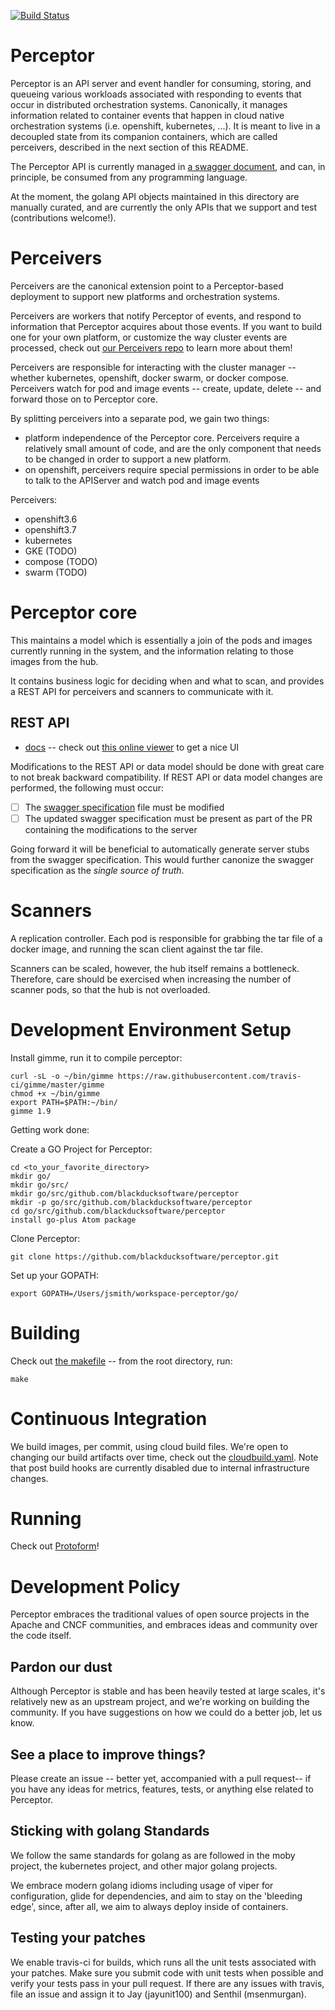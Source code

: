 [![Build Status](https://travis-ci.com/blackducksoftware/perceptor.svg?branch=master)](https://travis-ci.com/blackducksoftware/perceptor)

# Perceptor

Perceptor is an API server and event handler for consuming, storing, and queueing various workloads associated with responding to events that occur in distributed orchestration systems.  Canonically, it manages information related to container events that happen in cloud native orchestration systems (i.e. openshift, kubernetes, ...).  It is meant to live in a decoupled state from its companion containers, which are called perceivers, described in the next section of this README.

The Perceptor API is currently managed in [a swagger document](./api/perceptor-swagger-spec.json), and can, in principle, be consumed from any programming language.

At the moment, the golang API objects maintained in this directory are manually curated, and are currently the only APIs that we support and test (contributions welcome!).

# Perceivers

Perceivers are the canonical extension point to a Perceptor-based deployment to support new platforms and orchestration systems.

Perceivers are workers that notify Perceptor of events, and respond to information that Perceptor acquires about those events.  If you want to build one for your own platform, or customize the way cluster events are processed, check out [our Perceivers repo](https://github.com/blackducksoftware/perceivers) to learn more about them!

Perceivers are responsible for interacting with the cluster manager -- whether kubernetes, openshift,
docker swarm, or docker compose.  Perceivers watch for pod and image events -- create, update, delete --
and forward those on to Perceptor core.

By splitting perceivers into a separate pod, we gain two things:
 - platform independence of the Perceptor core.  Perceivers require a relatively small amount of code,
   and are the only component that needs to be changed in order to support a new platform.
 - on openshift, perceivers require special permissions in order to be able to talk to the APIServer
   and watch pod and image events

Perceivers:

 - openshift3.6
 - openshift3.7
 - kubernetes
 - GKE (TODO)
 - compose (TODO)
 - swarm (TODO)


# Perceptor core

This maintains a model which is essentially a join of the pods and images currently running in the system,
and the information relating to those images from the hub.

It contains business logic for deciding when and what to scan, and provides a REST API for perceivers
and scanners to communicate with it.

## REST API

 - [docs](./api/perceptor-swagger-spec.json) -- check out [this online viewer](http://editor2.swagger.io/#!/?import=https://raw.githubusercontent/blackducksoftware/perceptor/master/api/perceptor-swagger-spec.json) to get a nice UI

Modifications to the REST API or data model should be done with great care to not break backward compatibility. If REST API or data model changes are performed, the following must occur:

 - [ ] The [swagger specification](./api/perceptor-swagger-spec.json) file must be modified
 - [ ] The updated swagger specification must be present as part of the PR containing the modifications to the server

 Going forward it will be beneficial to automatically generate server stubs from the swagger specification. This would further canonize the swagger specification as the *single source of truth*.


# Scanners

A replication controller.  Each pod is responsible for grabbing the tar file of a docker image,
and running the scan client against the tar file.

Scanners can be scaled, however, the hub itself remains a bottleneck.  Therefore, care should be exercised
when increasing the number of scanner pods, so that the hub is not overloaded.

# Development Environment Setup

Install gimme, run it to compile perceptor:

```
curl -sL -o ~/bin/gimme https://raw.githubusercontent.com/travis-ci/gimme/master/gimme
chmod +x ~/bin/gimme
export PATH=$PATH:~/bin/
gimme 1.9
```

Getting work done:

Create a GO Project for Perceptor:

```
cd <to_your_favorite_directory>
mkdir go/
mkdir go/src/
mkdir go/src/github.com/blackducksoftware/perceptor
mkdir -p go/src/github.com/blackducksoftware/perceptor
cd go/src/github.com/blackducksoftware/perceptor
install go-plus Atom package
```

Clone Perceptor:

```
git clone https://github.com/blackducksoftware/perceptor.git
```

Set up your GOPATH:

```
export GOPATH=/Users/jsmith/workspace-perceptor/go/
```

# Building

Check out [the makefile](./Makefile) -- from the root directory, run:

    make

# Continuous Integration

We build images, per commit, using cloud build files.  We're open to changing our build artifacts over time, check out the [cloudbuild.yaml](./cloudbuild.yaml).  Note that post build hooks are currently disabled due to internal infrastructure changes.

# Running

Check out [Protoform](https://github.com/blackducksoftware/perceptor-protoform/)!

# Development Policy

Perceptor embraces the traditional values of open source projects in the Apache and CNCF communities, and embraces ideas and community over the code itself.

## Pardon our dust

Although Perceptor is stable and has been heavily tested at large scales, it's relatively new as an upstream project, and we're working on building the community.  If you have suggestions on how we could do a better job, let us know.

## See a place to improve things?

Please create an issue -- better yet, accompanied with a pull request-- if you have any ideas for metrics, features, tests, or anything else related to Perceptor.

## Sticking with golang Standards

We follow the same standards for golang as are followed in the moby project, the kubernetes project, and other major golang projects.  

We embrace modern golang idioms including usage of viper for configuration, glide for dependencies, and aim to stay on the 'bleeding edge', since, after all, we aim to always deploy inside of containers.

## Testing your patches

We enable travis-ci for builds, which runs all the unit tests associated with your patches.  Make sure you submit code with unit tests when possible and verify your tests pass in your pull request.    If there are any issues with travis, file an issue and assign it to Jay (jayunit100) and Senthil (msenmurgan).
